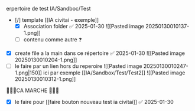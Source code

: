 erpertoire de test IA/Sandboc/Test

 - [/] template [[IA civitai - exemple]]
	 - [x] Association folder ✅ 2025-01-30
	       ![[Pasted image 20250130010137-1.png]]
	 - [ ] contenu comme autre ❓

- [x] create file a la main dans ce répertoire ✅ 2025-01-30
      ![[Pasted image 20250130010204-1.png]]
- [ ] le faire par un lien hors du reperoire 
![[Pasted image 20250130010247-1.png|150]]
ici 
par exemple [[IA/Sandbox/Test/Test2]]
![[Pasted image 20250130010312-1.png]]

🚀🚀🚀CA MARCHE 🚀🚀🚀

- [x] le faire pour [[faire bouton nouveau test ia civitai]] ✅ 2025-01-30
